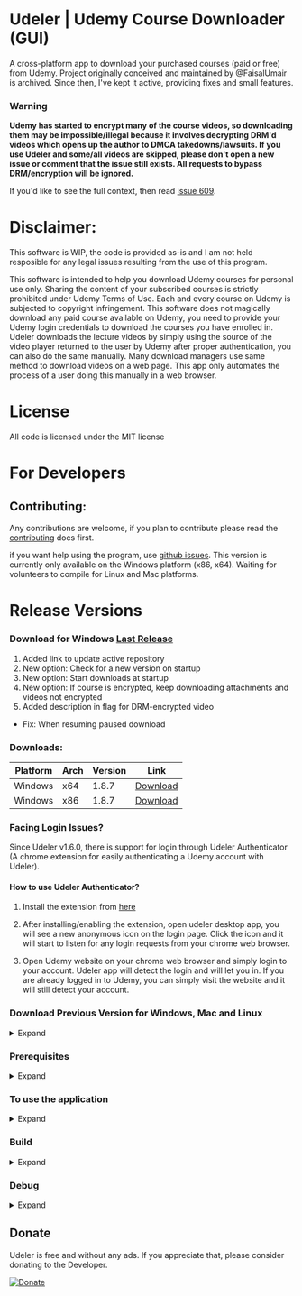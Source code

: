 
# Udeler | Udemy Course Downloader (GUI)

A cross-platform app to download your purchased courses (paid or free) from Udemy.
Project originally conceived and maintained by @FaisalUmair is archived.
Since then, I've kept it active, providing fixes and small features.

### Warning

**Udemy has started to encrypt many of the course videos, so downloading them may be impossible/illegal because it involves decrypting DRM'd videos which opens up the author to DMCA takedowns/lawsuits.
If you use Udeler and some/all videos are skipped, please don't open a new issue or comment that the issue still exists.  All requests to bypass DRM/encryption will be ignored.**

If you'd like to see the full context, then read [issue 609](https://github.com/FaisalUmair/udemy-downloader-gui/issues/609).

# Disclaimer:

This software is WIP, the code is provided as-is and I am not held resposible for any legal issues resulting from the use of this program.

This software is intended to help you download Udemy courses for personal use only. Sharing the content of your subscribed courses is strictly prohibited under Udemy Terms of Use. Each and every course on Udemy is subjected to copyright infringement.
This software does not magically download any paid course available on Udemy, you need to provide your Udemy login credentials to download the courses you have enrolled in. Udeler downloads the lecture videos by simply using the source of the video player returned to the user by Udemy after proper authentication, you can also do the same manually. Many download managers use same method to download videos on a web page. This app only automates the process of a user doing this manually in a web browser.

# License

All code is licensed under the MIT license

# For Developers

## Contributing:

Any contributions are welcome, if you plan to contribute please read the [contributing](https://github.com/heliomarpm/udemy-downloader-gui/blob/master/CONTRIBUTING.md) docs first.

if you want help using the program, use [github issues](https://github.com/heliomarpm/udemy-downloader-gui/issues).
This version is currently only available on the Windows platform (x86, x64).
Waiting for volunteers to compile for Linux and Mac platforms. 

# Release Versions
### Download for Windows [Last Release](https://github.com/heliomarpm/udemy-downloader-gui/releases/latest)

1. Added link to update active repository
2. New option: Check for a new version on startup
2. New option: Start downloads at startup
2. New option: If course is encrypted, keep downloading attachments and videos not encrypted 
2. Added description in flag for DRM-encrypted video

* Fix: When resuming paused download

### Downloads:

| Platform | Arch    | Version | Link                                                                                                                         |
| -------- | ------- | ------- | ---------------------------------------------------------------------------------------------------------------------------- |
| Windows  | x64     | 1.8.7   | [Download](https://github.com/heliomarpm/udemy-downloader-gui/releases/download/v1.8.7/Udeler.Setup.1.8.7.windows.x64.exe)  |
| Windows  | x86     | 1.8.7   | [Download](https://github.com/FaisalUmair/udemy-downloader-gui/releases/download/v1.8.7/Udeler.Setup.1.8.7.windows.x86.exe)  |


### Facing Login Issues?

Since Udeler v1.6.0, there is support for login through Udeler Authenticator (A chrome extension for easily authenticating a Udemy account with Udeler).

#### How to use Udeler Authenticator?

1. Install the extension from [here](https://www.udeler.com/extension)

2. After installing/enabling the extension, open udeler desktop app, you will see a new anonymous icon on the login page. Click the icon and it will start to listen for any login requests from your chrome web browser.

3. Open Udemy website on your chrome web browser and simply login to your account. Udeler app will detect the login and will let you in. If you are already logged in to Udemy, you can simply visit the website and it will still detect your account.  
  
 
### Download Previous Version for Windows, Mac and Linux

<details><summary>Expand</summary>
<p>

### Downloads:

| Platform | Arch    | Version | Link                                                                                                                         |
| -------- | ------- | ------- | ---------------------------------------------------------------------------------------------------------------------------- |
| Windows  | x64     | 1.8.2   | [Download](https://github.com/FaisalUmair/udemy-downloader-gui/releases/download/v1.8.2/Udeler-Setup-1.8.2-windows-x64.exe)  |
| Windows  | x86     | 1.8.2   | [Download](https://github.com/FaisalUmair/udemy-downloader-gui/releases/download/v1.8.2/Udeler-Setup-1.8.2-windows-x86.exe)  |
| Mac      | x64     | 1.8.2   | [Download](https://github.com/FaisalUmair/udemy-downloader-gui/releases/download/v1.8.2/Udeler-1.8.2-mac.dmg)                |
| Linux    | x86_x64 | 1.8.2   | [Download](https://github.com/FaisalUmair/udemy-downloader-gui/releases/download/v1.8.2/Udeler-1.8.2-linux-x86_x64.AppImage) |



</p></details>

### Prerequisites
<details><summary>Expand</summary>
<p>

```
You must have npm and nodejs installed.
```

</p></details>

### To use the application
<details><summary>Expand</summary>
<p>

```
1. Clone the project
2. Run npm install
3. Run npm start
```

</p></details>

### Build
<details><summary>Expand</summary>
<p>

Detect Platform:

```
npm run dist
```

Windows:

```
npm run build-win
```

Mac:

```
npm run build-mac
```

Linux:

```
npm run build-linux
```

Cross Platform:

```
npm run build
```

#### To force 32 bit build:

_Append "-- --ia32" to npm run command_

Example:

```
npm run build-win -- --ia32
```

</p></details>

### Debug
<details><summary>Expand</summary>
<p>
First run ```npm run install``` to download/setup the required libraries.

Now in Visual Studio Code press ```CTRL-SHIFT-P``` and type "Debug: Open launch.json".

Insert this:
```
{
    "version": "0.2.0",
    "configurations": [
        {
            
            "name": "Launch",
            "type": "node",
            "request": "launch",
            "program": "${workspaceRoot}/index.js",
            "stopOnEntry": false,
            "args": [],
            "cwd": "${workspaceRoot}",
            "preLaunchTask": null,
            "runtimeExecutable": "${workspaceRoot}/node_modules/.bin/electron.cmd",
            "runtimeArgs": [
                ".",
                "--enable-logging",
                "--debug"
            ],
            "env": {},
            "console": "internalConsole",
            "sourceMaps": false,
            "outDir": null
        },
        {
            "name": "Attach",
            "type": "node",
            "request": "attach",
            "port": 5858,
            "address": "localhost",
            "restart": false,
            "sourceMaps": false,
            "outDir": null,
            "localRoot": "${workspaceRoot}",
            "remoteRoot": null
        }
    ]
}
```

(For MacOS/Linux, remove the .cmd from the runtimeExecutable.)

</p></details>


## Donate

Udeler is free and without any ads. If you appreciate that, please consider donating to the Developer.

[![Donate](https://raw.githubusercontent.com/FaisalUmair/udemy-downloader-gui/master/assets/images/donate.png)](https://www.udeler.com/donate)

